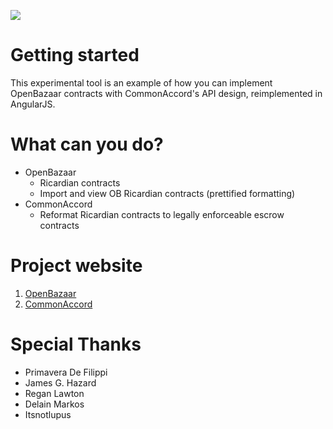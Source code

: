 <img src="https://drwasho.github.io/OB-Commond-Accord/assets/img/OBCA.png"></img>

# Getting started

This experimental tool is an example of how you can implement OpenBazaar contracts with CommonAccord's API design, reimplemented in AngularJS.

# What can you do?

+ OpenBazaar
  + Ricardian contracts
  + Import and view OB Ricardian contracts (prettified formatting)
+ CommonAccord
  + Reformat Ricardian contracts to legally enforceable escrow contracts

# Project website

1. [OpenBazaar](https://openbazaar.org)
2. [CommonAccord](http://commonaccord.org)

# Special Thanks

+ Primavera De Filippi
+ James G. Hazard
+ Regan Lawton
+ Delain Markos
+ Itsnotlupus
